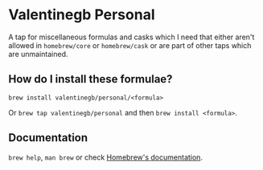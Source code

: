# Valentinegb Personal

A tap for miscellaneous formulas and casks which I need that either aren't allowed in `homebrew/core` or `homebrew/cask` or are part of other taps which are unmaintained.

## How do I install these formulae?

`brew install valentinegb/personal/<formula>`

Or `brew tap valentinegb/personal` and then `brew install <formula>`.

## Documentation

`brew help`, `man brew` or check [Homebrew's documentation](https://docs.brew.sh).
